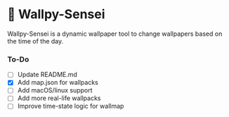 # 🌆 Wallpy-Sensei

Wallpy-Sensei is a dynamic wallpaper tool to change wallpapers based on the time of the day.

### To-Do
- [ ] Update README.md
- [x] Add map.json for wallpacks
- [ ] Add macOS/linux support
- [ ] Add more real-life wallpacks
- [ ] Improve time-state logic for wallmap